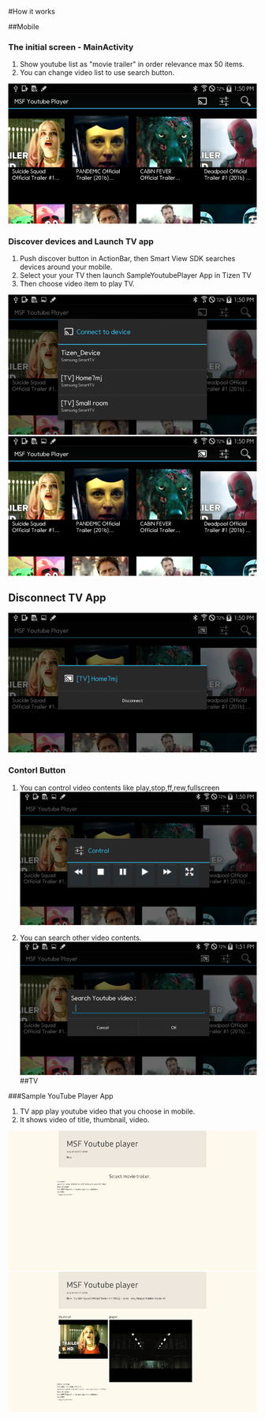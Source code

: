 #How it works



##Mobile

###  The initial screen - MainActivity

1. Show youtube list as "movie trailer" in order relevance max 50 items.
2. You can change video list to use search button.

![](/YouTubePlayer_screenshot/YT_Screenshot01.png)



### Discover devices and Launch TV app

1. Push discover button in ActionBar, then Smart View SDK searches devices around your mobile.
2. Select your your TV then launch SampleYoutubePlayer App in Tizen TV
3. Then choose video item to play TV.

![](/YouTubePlayer_screenshot/YT_Screenshot02.png)
![](/YouTubePlayer_screenshot/YT_Screenshot03.png)

## Disconnect TV App

![](/YouTubePlayer_screenshot/YT_Screenshot04.png)

### Contorl Button
1. You can control video contents like play,stop,ff,rew,fullscreen
![](/YouTubePlayer_screenshot/YT_Screenshot05.png)

2. You can search other video contents.
![](/YouTubePlayer_screenshot/YT_Screenshot06.png)
##TV

###Sample YouTube Player App

1. TV app play youtube video that you choose in mobile.
2. It shows video of title, thumbnail, video.

![](/YouTubePlayer_screenshot/YT_Screenshot07_tv.png)
![](/YouTubePlayer_screenshot/YT_Screenshot08_tv.png)
